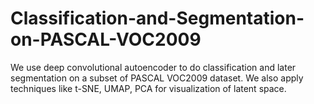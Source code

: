 # Classification-and-Segmentation-on-PASCAL-VOC2009
We use deep convolutional autoencoder to do classification and later segmentation on a subset of PASCAL VOC2009 dataset. We also apply techniques like t-SNE, UMAP, PCA for visualization of latent space.
